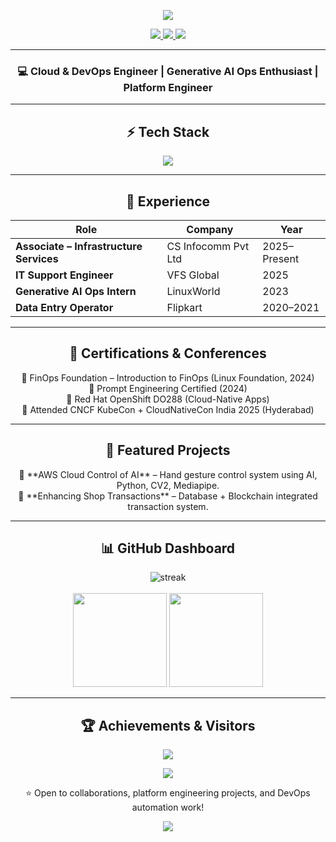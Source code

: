 <!-- HEADER BANNER -->
<p align="center">
  <img src="https://capsule-render.vercel.app/api?type=waving&color=0:1ED760,100:228B22&height=200&section=header&text=Sunder%20Singh&fontSize=50&fontColor=ffffff&animation=fadeIn" />
</p>

<!-- CONTACT SECTION -->
<p align="center">
  <a href="https://linkedin.com/in/sundersingh27">
    <img src="https://img.shields.io/badge/LinkedIn-0077B5?logo=linkedin&logoColor=white&style=for-the-badge" />
  </a>
  <a href="mailto:sunder.sarari@gmail.com">
    <img src="https://img.shields.io/badge/Email-D14836?logo=gmail&logoColor=white&style=for-the-badge" />
  </a>
  <a href="https://github.com/SunderSingh27">
    <img src="https://img.shields.io/badge/GitHub-000000?logo=github&logoColor=white&style=for-the-badge" />
  </a>
</p>

---

<h3 align="center">💻 Cloud & DevOps Engineer | Generative AI Ops Enthusiast | Platform Engineer</h3>

---

<!-- TECH STACK -->
<h2 align="center">⚡ Tech Stack</h2>
<p align="center">
<img src="https://skillicons.dev/icons?i=aws,kubernetes,docker,terraform,ansible,jenkins,git,github,linux,python" />
</p>

---

<!-- EXPERIENCE -->
<h2 align="center">💼 Experience</h2>

| Role | Company | Year |
|------|---------|------|
| **Associate – Infrastructure Services** | CS Infocomm Pvt Ltd | 2025–Present |
| **IT Support Engineer** | VFS Global | 2025 |
| **Generative AI Ops Intern** | LinuxWorld | 2023 |
| **Data Entry Operator** | Flipkart | 2020–2021 |

---

<!-- CERTIFICATIONS -->
<h2 align="center">📜 Certifications & Conferences</h2>
<p align="center">
🎯 FinOps Foundation – Introduction to FinOps (Linux Foundation, 2024) <br/>
🎯 Prompt Engineering Certified (2024) <br/>
🎯 Red Hat OpenShift DO288 (Cloud-Native Apps) <br/>
🎤 Attended CNCF KubeCon + CloudNativeCon India 2025 (Hyderabad)
</p>

---

<!-- PROJECTS -->
<h2 align="center">🚀 Featured Projects</h2>
<p align="center">
🔹 **AWS Cloud Control of AI** – Hand gesture control system using AI, Python, CV2, Mediapipe. <br/>
🔹 **Enhancing Shop Transactions** – Database + Blockchain integrated transaction system.
</p>

---

<!-- GITHUB STATS -->
<h2 align="center">📊 GitHub Dashboard</h2>
<p align="center">
<img src="https://github-readme-streak-stats.herokuapp.com?user=SunderSingh27&theme=tokyonight" alt="streak" /><br/><br/>
<img src="https://github-readme-stats.vercel.app/api?username=SunderSingh27&show_icons=true&theme=tokyonight" height="150"/>
<img src="https://github-readme-stats.vercel.app/api/top-langs/?username=SunderSingh27&layout=compact&theme=tokyonight" height="150"/>
</p>

---

<!-- TROPHIES & PROFILE VIEWS -->
<h2 align="center">🏆 Achievements & Visitors</h2>
<p align="center">
<img src="https://github-profile-trophy.vercel.app/?username=SunderSingh27&theme=tokyonight&margin-w=10&no-frame=true&row=1" />
</p>

<p align="center">
  <img src="https://komarev.com/ghpvc/?username=SunderSingh27&label=Profile%20Views&color=0e75b6&style=flat" />
</p>

<!-- FOOTER -->
<p align="center">
  ⭐ Open to collaborations, platform engineering projects, and DevOps automation work!
</p>

<p align="center">
  <img src="https://capsule-render.vercel.app/api?type=waving&color=0:228B22,100:1ED760&height=120&section=footer"/>
</p>
